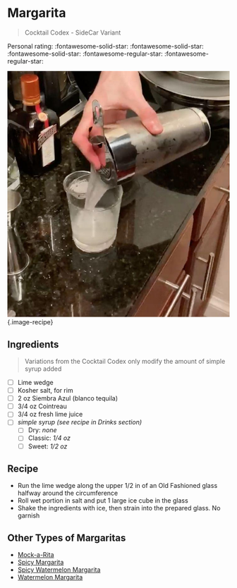 # Margarita

> Cocktail Codex - SideCar Variant

<!-- {cts} rating=3; (User can specify rating on scale of 1-5) -->

Personal rating: :fontawesome-solid-star: :fontawesome-solid-star: :fontawesome-solid-star: :fontawesome-regular-star: :fontawesome-regular-star:

<!-- {cte} -->

<!-- {cts} name_image=margarita.jpg; (User can specify image name) -->

![margarita.jpg](./margarita.jpg){.image-recipe}

<!-- {cte} -->

## Ingredients

> Variations from the Cocktail Codex only modify the amount of simple syrup added

- [ ] Lime wedge
- [ ] Kosher salt, for rim
- [ ] 2 oz Siembra Azul (blanco tequila)
- [ ] 3/4 oz Cointreau
- [ ] 3/4 oz fresh lime juice
- [ ] *simple syrup (see recipe in Drinks section)*
    - [ ] Dry: *none*
    - [ ] Classic: *1/4 oz*
    - [ ] Sweet: *1/2 oz*

## Recipe

- Run the lime wedge along the upper 1/2 in of an Old Fashioned glass halfway around the circumference
- Roll wet portion in salt and put 1 large ice cube in the glass
- Shake the ingredients with ice, then strain into the prepared glass. No garnish

## Other Types of Margaritas

- [Mock-a-Rita](./mock-a-rita.md)
- [Spicy Margarita](./spicy_margarita.md)
- [Spicy Watermelon Margarita](./spicy_watermelon_margarita.md)
- [Watermelon Margarita](./watermelon_margarita.md)
